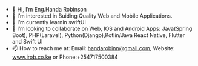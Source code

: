 - 👋 Hi, I’m Eng.Handa Robinson
- 👀 I’m interested in Buiding Quality Web and Mobile Applications.
- 🌱 I’m currently learnin swiftUI
- 💞️ I’m looking to collaborate on Web, IOS and Android Apps: Java(Spring Boot), PHP(Laravel), Python(Django),Kotlin/Java React Native, Flutter and Swift UI
- 📫 How to reach me at: Email: handarobinn@gmail.com, Website: www.irob.co.ke or Phone:+254717500384

<!---
handarobinn/handarobinn is a ✨ special ✨ repository because its `README.md` (this file) appears on your GitHub profile.
You can click the Preview link to take a look at your changes.
--->
